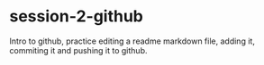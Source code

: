 # session-2-github

Intro to github, practice editing a readme markdown file, adding it, commiting it and pushing it to github.
